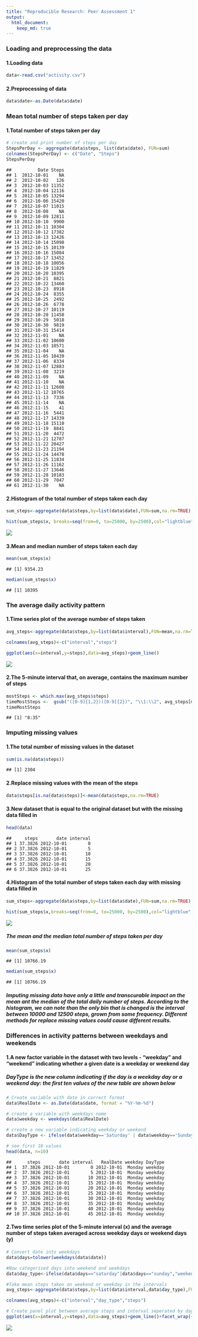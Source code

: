 ```yaml
---
title: "Reproducible Research: Peer Assessment 1"
output: 
  html_document:
    keep_md: true
---
```




### **Loading and preprocessing the data**

#### 1.Loading data

```r
data<-read.csv("activity.csv")
```
#### 2.Preprocessing of data

```r
data$date<-as.Date(data$date)
```


### **Mean total number of steps taken per day**

#### 1.Total number of steps taken per day

```r
# create and print number of steps per day
StepsPerDay <- aggregate(data$steps, list(data$date), FUN=sum)
colnames(StepsPerDay) <- c("Date", "Steps")
StepsPerDay
```

```
##          Date Steps
## 1  2012-10-01    NA
## 2  2012-10-02   126
## 3  2012-10-03 11352
## 4  2012-10-04 12116
## 5  2012-10-05 13294
## 6  2012-10-06 15420
## 7  2012-10-07 11015
## 8  2012-10-08    NA
## 9  2012-10-09 12811
## 10 2012-10-10  9900
## 11 2012-10-11 10304
## 12 2012-10-12 17382
## 13 2012-10-13 12426
## 14 2012-10-14 15098
## 15 2012-10-15 10139
## 16 2012-10-16 15084
## 17 2012-10-17 13452
## 18 2012-10-18 10056
## 19 2012-10-19 11829
## 20 2012-10-20 10395
## 21 2012-10-21  8821
## 22 2012-10-22 13460
## 23 2012-10-23  8918
## 24 2012-10-24  8355
## 25 2012-10-25  2492
## 26 2012-10-26  6778
## 27 2012-10-27 10119
## 28 2012-10-28 11458
## 29 2012-10-29  5018
## 30 2012-10-30  9819
## 31 2012-10-31 15414
## 32 2012-11-01    NA
## 33 2012-11-02 10600
## 34 2012-11-03 10571
## 35 2012-11-04    NA
## 36 2012-11-05 10439
## 37 2012-11-06  8334
## 38 2012-11-07 12883
## 39 2012-11-08  3219
## 40 2012-11-09    NA
## 41 2012-11-10    NA
## 42 2012-11-11 12608
## 43 2012-11-12 10765
## 44 2012-11-13  7336
## 45 2012-11-14    NA
## 46 2012-11-15    41
## 47 2012-11-16  5441
## 48 2012-11-17 14339
## 49 2012-11-18 15110
## 50 2012-11-19  8841
## 51 2012-11-20  4472
## 52 2012-11-21 12787
## 53 2012-11-22 20427
## 54 2012-11-23 21194
## 55 2012-11-24 14478
## 56 2012-11-25 11834
## 57 2012-11-26 11162
## 58 2012-11-27 13646
## 59 2012-11-28 10183
## 60 2012-11-29  7047
## 61 2012-11-30    NA
```


#### 2.Histogram of the total number of steps taken each day

```r
sum_steps<-aggregate(data$steps,by=list(data$date),FUN=sum,na.rm=TRUE) 

hist(sum_steps$x, breaks=seq(from=0, to=25000, by=2500),col="lightblue", xlab="Total number of steps", ylim=c(0,20), main="Histogram of the total number of steps taken each day\n(NA removed)")
```

![](PA1_template_files/figure-html/unnamed-chunk-5-1.png)<!-- -->



#### 3.Mean and median number of steps taken each day

```r
mean(sum_steps$x)
```

```
## [1] 9354.23
```


```r
median(sum_steps$x)
```

```
## [1] 10395
```


### **The average daily activity pattern**

#### 1.Time series plot of the average number of steps taken 

```r
avg_steps<-aggregate(data$steps,by=list(data$interval),FUN=mean,na.rm=TRUE)

colnames(avg_steps)<-c("interval","steps")

ggplot(aes(x=interval,y=steps),data=avg_steps)+geom_line()
```

![](PA1_template_files/figure-html/unnamed-chunk-8-1.png)<!-- -->


#### 2.The 5-minute interval that, on average, contains the maximum number of steps


```r
mostSteps <- which.max(avg_steps$steps)
timeMostSteps <-  gsub("([0-9]{1,2})([0-9]{2})", "\\1:\\2", avg_steps[mostSteps,'interval'])
timeMostSteps
```

```
## [1] "8:35"
```



### **Imputing missing values**


#### 1.The total number of missing values in the dataset

```r
sum(is.na(data$steps))
```

```
## [1] 2304
```


#### 2.Replace missing values with the mean of the steps


```r
data$steps[is.na(data$steps)]<-mean(data$steps,na.rm=TRUE)
```


#### 3.New dataset that is equal to the original dataset but with the missing data filled in

```r
head(data)
```

```
##     steps       date interval
## 1 37.3826 2012-10-01        0
## 2 37.3826 2012-10-01        5
## 3 37.3826 2012-10-01       10
## 4 37.3826 2012-10-01       15
## 5 37.3826 2012-10-01       20
## 6 37.3826 2012-10-01       25
```


#### 4.Histogram of the total number of steps taken each day with missing data filled in

```r
sum_steps<-aggregate(data$steps,by=list(data$date),FUN=sum,na.rm=TRUE) 

hist(sum_steps$x,breaks=seq(from=0, to=25000, by=2500),col="lightblue", xlab="Total number of steps", ylim=c(0, 30 ), main="Total number of steps taken each day\n(NA replaced by mean)")
```

![](PA1_template_files/figure-html/unnamed-chunk-13-1.png)<!-- -->


##### The mean and the median total number of steps taken per day

```r
mean(sum_steps$x)
```

```
## [1] 10766.19
```

```r
median(sum_steps$x)
```

```
## [1] 10766.19
```


##### Imputing missing data have only a little and transcurable impact on the mean ant the median of the total daily number of steps. According to the histogram, we can note than the only bin that is changed is the interval between 10000 and 12500 steps, grown from some frequency. Different methods for replace missing values could cause different results.



### **Differences in activity patterns between weekdays and weekends**

#### 1.A new factor variable in the dataset with two levels - “weekday” and “weekend” indicating whether a given date is a weekday or weekend day

##### DayType is the new column indicating if the day is a weekday day or a weekend day: the first ten values of the new table are shown below


```r
# Create variable with date in correct format
data$RealDate <- as.Date(data$date, format = "%Y-%m-%d")

# create a variable with weekdays name
data$weekday <- weekdays(data$RealDate)

# create a new variable indicating weekday or weekend
data$DayType <- ifelse(data$weekday=='Saturday' | data$weekday=='Sunday', 'weekend','weekday')

# see first 10 values
head(data, n=10)
```

```
##      steps       date interval   RealDate weekday DayType
## 1  37.3826 2012-10-01        0 2012-10-01  Monday weekday
## 2  37.3826 2012-10-01        5 2012-10-01  Monday weekday
## 3  37.3826 2012-10-01       10 2012-10-01  Monday weekday
## 4  37.3826 2012-10-01       15 2012-10-01  Monday weekday
## 5  37.3826 2012-10-01       20 2012-10-01  Monday weekday
## 6  37.3826 2012-10-01       25 2012-10-01  Monday weekday
## 7  37.3826 2012-10-01       30 2012-10-01  Monday weekday
## 8  37.3826 2012-10-01       35 2012-10-01  Monday weekday
## 9  37.3826 2012-10-01       40 2012-10-01  Monday weekday
## 10 37.3826 2012-10-01       45 2012-10-01  Monday weekday
```


#### 2.Two time series plot of the 5-minute interval (x) and the average number of steps taken averaged across weekday days or weekend days (y)


```r
# Convert date into weekdays
data$days=tolower(weekdays(data$date))

#Now categorised days into weekend and weekdays
data$day_type<-ifelse(data$days=="saturday"|data$days=="sunday","weekend","weekday")

#Take mean steps taken on weekend or weekday in the intervals
avg_steps<-aggregate(data$steps,by=list(data$interval,data$day_type),FUN=mean,na.rm=TRUE)

colnames(avg_steps)<-c("interval","day_type","steps")

# Create panel plot between average steps and interval seperated by day type
ggplot(aes(x=interval,y=steps),data=avg_steps)+geom_line()+facet_wrap(~avg_steps$day_type)
```

![](PA1_template_files/figure-html/unnamed-chunk-16-1.png)<!-- -->












